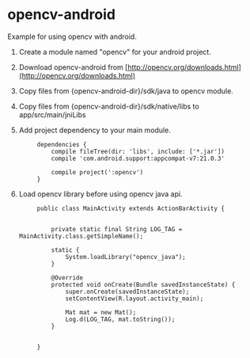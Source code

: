 # opencv-android
Example for using opencv with android.


1. Create a module named "opencv" for your android project.

2. Download opencv-android from [http://opencv.org/downloads.html](http://opencv.org/downloads.html)
 
3. Copy files from {opencv-android-dir}/sdk/java to opencv module.

4. Copy files from {opencv-android-dir}/sdk/native/libs to app/src/main/jniLibs
 
5. Add project dependency to your main module.

            dependencies {
                compile fileTree(dir: 'libs', include: ['*.jar'])
                compile 'com.android.support:appcompat-v7:21.0.3'
        
                compile project(':opencv')
            }

6. Load opencv library before using opencv java api.
        
            public class MainActivity extends ActionBarActivity {
            
            
                private static final String LOG_TAG = MainActivity.class.getSimpleName();
            
                static {
                    System.loadLibrary("opencv_java");
                }
            
                @Override
                protected void onCreate(Bundle savedInstanceState) {
                    super.onCreate(savedInstanceState);
                    setContentView(R.layout.activity_main);
            
                    Mat mat = new Mat();
                    Log.d(LOG_TAG, mat.toString());
                }
            
            
            }
